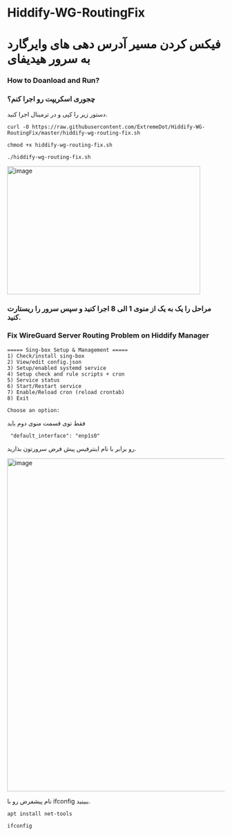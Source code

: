 # Hiddify-WG-RoutingFix
# فیکس کردن مسیر آدرس دهی های وایرگارد به سرور هیدیفای


### How to Doanload and Run?

### چجوری اسکریپت رو اجرا کنم؟
دستور زیر را کپی و در ترمینال اجرا کنید.

```
curl -O https://raw.githubusercontent.com/ExtremeDot/Hiddify-WG-RoutingFix/master/hiddify-wg-routing-fix.sh

chmod +x hiddify-wg-routing-fix.sh

./hiddify-wg-routing-fix.sh
```


<img width="447" height="297" alt="image" src="https://github.com/user-attachments/assets/0f007659-8eb1-4fbf-b820-968e3367d793" />

### مراحل را یک به یک از منوی 1 الی 8 اجرا کنید و سپس سرور را ریستارت کنید.

### Fix WireGuard Server Routing Problem on Hiddify Manager

```
===== Sing-box Setup & Management =====
1) Check/install sing-box
2) View/edit config.json
3) Setup/enabled systemd service
4) Setup check and rule scripts + cron
5) Service status
6) Start/Restart service
7) Enable/Reload cron (reload crontab)
8) Exit

Choose an option:
```

فقط توی قسمت منوی دوم باید
```
 "default_interface": "enp1s0"
```
رو برابر با نام اینترفیس پیش فرض سرورتون بذارید.


<img width="636" height="772" alt="image" src="https://github.com/user-attachments/assets/499ddf5c-d6ca-43e0-944a-2ca8cc6837f0" />


نام پیشفرض رو با ifconfig ببینید.

```
apt install net-tools
```

```
ifconfig
```
